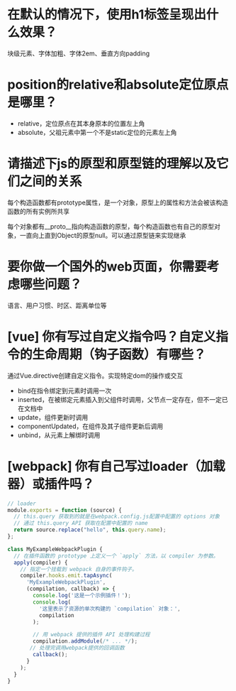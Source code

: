 # 在默认的情况下，使用h1标签呈现出什么效果？

块级元素、字体加粗、字体2em、垂直方向padding

# position的relative和absolute定位原点是哪里？

- relative，定位原点在其本身原本的位置左上角
- absolute，父祖元素中第一个不是static定位的元素左上角

# 请描述下js的原型和原型链的理解以及它们之间的关系

每个构造函数都有prototype属性，是一个对象，原型上的属性和方法会被该构造函数的所有实例所共享

每个对象都有__proto__指向构造函数的原型，每个构造函数也有自己的原型对象，一直向上直到Object的原型null。可以通过原型链来实现继承

# 要你做一个国外的web页面，你需要考虑哪些问题？

语言、用户习惯、时区、距离单位等

# [vue] 你有写过自定义指令吗？自定义指令的生命周期（钩子函数）有哪些？

通过Vue.directive创建自定义指令。实现特定dom的操作或交互

- bind在指令绑定到元素时调用一次
- inserted，在被绑定元素插入到父组件时调用，父节点一定存在，但不一定已在文档中
- update，组件更新时调用
- componentUpdated，在组件及其子组件更新后调用
- unbind，从元素上解绑时调用

# [webpack] 你有自己写过loader（加载器）或插件吗？

```javascript
// loader
module.exports = function (source) {
  // this.query 获取到的就是在webpack.config.js配置中配置的 options 对象
  // 通过 this.query API 获取在配置中配置的 name 
  return source.replace("hello", this.query.name);
};

class MyExampleWebpackPlugin {
  // 在插件函数的 prototype 上定义一个 `apply` 方法，以 compiler 为参数。
  apply(compiler) {
    // 指定一个挂载到 webpack 自身的事件钩子。
    compiler.hooks.emit.tapAsync(
      'MyExampleWebpackPlugin',
      (compilation, callback) => {
        console.log('这是一个示例插件！');
        console.log(
          '这里表示了资源的单次构建的 `compilation` 对象：',
          compilation
        );

        // 用 webpack 提供的插件 API 处理构建过程
        compilation.addModule(/* ... */);
       // 处理完调用webpack提供的回调函数
        callback();
      }
    );
  }
}
```